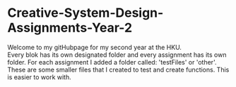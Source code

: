 # Creative-System-Design-Assignments-Year-2

Welcome to my gitHubpage for my second year at the HKU.  
Every blok has its own designated folder and every assignment has its own folder.
For each assignment I added a folder called: 'testFiles' or 'other'. These are some smaller 
files that I created to test and create functions. This is easier to work with.
